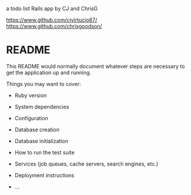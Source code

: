 a todo list Rails app by CJ and ChrisG

https://www.github.com/cjvirtucio87/
https://www.github.com/chrisgoodson/

# README

This README would normally document whatever steps are necessary to get the
application up and running.

Things you may want to cover:

* Ruby version

* System dependencies

* Configuration

* Database creation

* Database initialization

* How to run the test suite

* Services (job queues, cache servers, search engines, etc.)

* Deployment instructions

* ...
